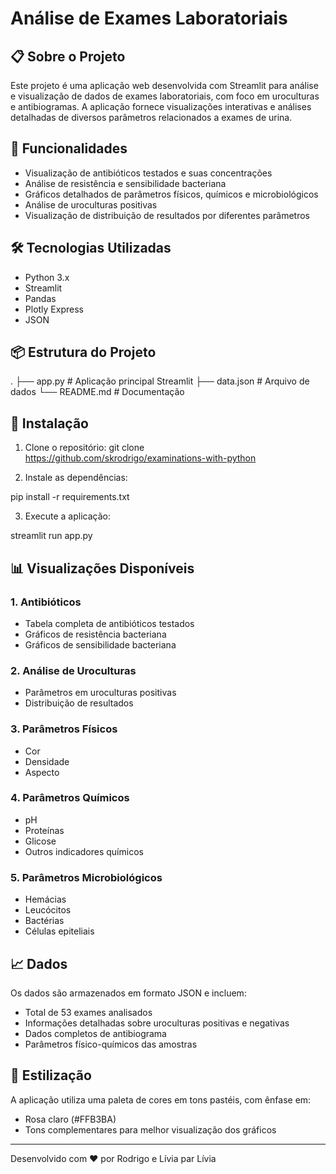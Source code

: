 # Análise de Exames Laboratoriais

## 📋 Sobre o Projeto
Este projeto é uma aplicação web desenvolvida com Streamlit para análise e visualização de dados de exames laboratoriais, com foco em uroculturas e antibiogramas. A aplicação fornece visualizações interativas e análises detalhadas de diversos parâmetros relacionados a exames de urina.

## 🚀 Funcionalidades

- Visualização de antibióticos testados e suas concentrações
- Análise de resistência e sensibilidade bacteriana
- Gráficos detalhados de parâmetros físicos, químicos e microbiológicos
- Análise de uroculturas positivas
- Visualização de distribuição de resultados por diferentes parâmetros

## 🛠️ Tecnologias Utilizadas

- Python 3.x
- Streamlit
- Pandas
- Plotly Express
- JSON

## 📦 Estrutura do Projeto
.
├── app.py # Aplicação principal Streamlit
├── data.json # Arquivo de dados
└── README.md # Documentação


## 🔧 Instalação

1. Clone o repositório:
git clone https://github.com/skrodrigo/examinations-with-python

2. Instale as dependências:

pip install -r requirements.txt

3. Execute a aplicação:

streamlit run app.py


## 📊 Visualizações Disponíveis

### 1. Antibióticos
- Tabela completa de antibióticos testados
- Gráficos de resistência bacteriana
- Gráficos de sensibilidade bacteriana

### 2. Análise de Uroculturas
- Parâmetros em uroculturas positivas
- Distribuição de resultados

### 3. Parâmetros Físicos
- Cor
- Densidade
- Aspecto

### 4. Parâmetros Químicos
- pH
- Proteínas
- Glicose
- Outros indicadores químicos

### 5. Parâmetros Microbiológicos
- Hemácias
- Leucócitos
- Bactérias
- Células epiteliais

## 📈 Dados

Os dados são armazenados em formato JSON e incluem:
- Total de 53 exames analisados
- Informações detalhadas sobre uroculturas positivas e negativas
- Dados completos de antibiograma
- Parâmetros físico-químicos das amostras

## 🎨 Estilização

A aplicação utiliza uma paleta de cores em tons pastéis, com ênfase em:
- Rosa claro (#FFB3BA)
- Tons complementares para melhor visualização dos gráficos

---

Desenvolvido com ❤️ por Rodrigo e Lívia par Lívia



